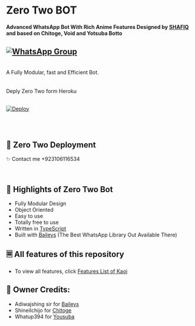 
# **Zero Two BOT**
#### **Advanced WhatsApp Bot With Rich Anime Features Designed by [SHAFIQ](https://github.com/FantoX001) and based on Chitoge, Void and Yotsuba Botto**


## [![WhatsApp Group](https://img.shields.io/badge/WhatsApp-25D366?style=for-the-badge&logo=whatsapp&logoColor=white)](https://chat.whatsapp.com/HyKDw8MfIb57abmJ8dSfXa) 

<br/>
A Fully Modular, fast and Efficient Bot. <br>
<br/>
    
    
<br/>   
Deply Zero Two form Heroku


<br>[![Deploy](https://www.herokucdn.com/deploy/button.png)](https://heroku.com/deploy?template=https://github.com/Shafiq-Sawand/Zero-2)
<br/><br/>


<br></div>
## 🧣 Zero Two Deployment   
✨ 
  Contact me +923106116534   

<br></div>
## 🦋 Highlights of Zero Two Bot

-   Fully Modular Design
-   Object Oriented
-   Easy to use
-   Totally free to use
-   Written in [TypeScript](https://www.typescriptlang.org/)
-   Built with [Baileys](https://github.com/adiwajshing/baileys) (The Best
    WhatsApp Library Out Available There)




## 🗏 All features of this repository

-   To view all features, click [Features List of Kaoi](https://github.com/PrajjwalDatir/Kaoi/blob/main/Features.md)



## 💓 Owner Credits:

-   Adiwajshing sir for [Baileys](https://github.com/adiwajshing/baileys)
-   ShineiIchijo for [Chitoge](https://github.com/ShinNouzen/Chitoge)
-   Whatup394 for [Yousuba](https://github.com/Whatup364/Yotsuba-Bot)


